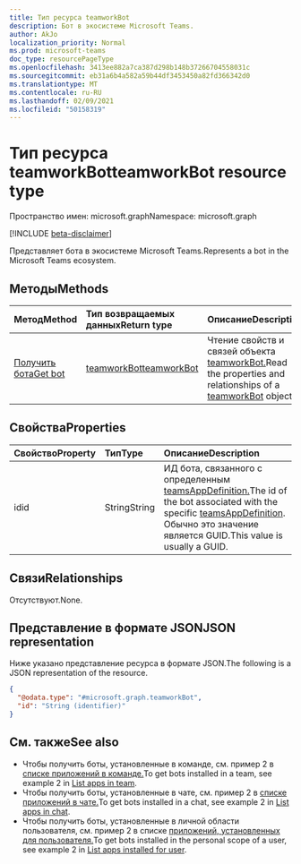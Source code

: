 ```yaml
---
title: Тип ресурса teamworkBot
description: Бот в экосистеме Microsoft Teams.
author: AkJo
localization_priority: Normal
ms.prod: microsoft-teams
doc_type: resourcePageType
ms.openlocfilehash: 3413ee882a7ca387d298b148b37266704558031c
ms.sourcegitcommit: eb31a6b4a582a59b44df3453450a82fd366342d0
ms.translationtype: MT
ms.contentlocale: ru-RU
ms.lasthandoff: 02/09/2021
ms.locfileid: "50158319"
---
```

# <a name="teamworkbot-resource-type"></a><span data-ttu-id="7b48c-103">Тип ресурса teamworkBot</span><span class="sxs-lookup"><span data-stu-id="7b48c-103">teamworkBot resource type</span></span>

<span data-ttu-id="7b48c-104">Пространство имен: microsoft.graph</span><span class="sxs-lookup"><span data-stu-id="7b48c-104">Namespace: microsoft.graph</span></span>

[!INCLUDE [beta-disclaimer](../../includes/beta-disclaimer.md)]

<span data-ttu-id="7b48c-105">Представляет бота в экосистеме Microsoft Teams.</span><span class="sxs-lookup"><span data-stu-id="7b48c-105">Represents a bot in the Microsoft Teams ecosystem.</span></span>

## <a name="methods"></a><span data-ttu-id="7b48c-106">Методы</span><span class="sxs-lookup"><span data-stu-id="7b48c-106">Methods</span></span>
|<span data-ttu-id="7b48c-107">Метод</span><span class="sxs-lookup"><span data-stu-id="7b48c-107">Method</span></span>|<span data-ttu-id="7b48c-108">Тип возвращаемых данных</span><span class="sxs-lookup"><span data-stu-id="7b48c-108">Return type</span></span>|<span data-ttu-id="7b48c-109">Описание</span><span class="sxs-lookup"><span data-stu-id="7b48c-109">Description</span></span>|
|:---|:---|:---|
|[<span data-ttu-id="7b48c-110">Получить бота</span><span class="sxs-lookup"><span data-stu-id="7b48c-110">Get bot</span></span>](../api/teamworkbot-get.md)|[<span data-ttu-id="7b48c-111">teamworkBot</span><span class="sxs-lookup"><span data-stu-id="7b48c-111">teamworkBot</span></span>](../resources/teamworkbot.md)|<span data-ttu-id="7b48c-112">Чтение свойств и связей объекта [teamworkBot.](../resources/teamworkbot.md)</span><span class="sxs-lookup"><span data-stu-id="7b48c-112">Read the properties and relationships of a [teamworkBot](../resources/teamworkbot.md) object.</span></span>|

## <a name="properties"></a><span data-ttu-id="7b48c-113">Свойства</span><span class="sxs-lookup"><span data-stu-id="7b48c-113">Properties</span></span>
|<span data-ttu-id="7b48c-114">Свойство</span><span class="sxs-lookup"><span data-stu-id="7b48c-114">Property</span></span>|<span data-ttu-id="7b48c-115">Тип</span><span class="sxs-lookup"><span data-stu-id="7b48c-115">Type</span></span>|<span data-ttu-id="7b48c-116">Описание</span><span class="sxs-lookup"><span data-stu-id="7b48c-116">Description</span></span>|
|:---|:---|:---|
|<span data-ttu-id="7b48c-117">id</span><span class="sxs-lookup"><span data-stu-id="7b48c-117">id</span></span>|<span data-ttu-id="7b48c-118">String</span><span class="sxs-lookup"><span data-stu-id="7b48c-118">String</span></span>|<span data-ttu-id="7b48c-119">ИД бота, связанного с определенным [teamsAppDefinition.](../resources/teamsappdefinition.md)</span><span class="sxs-lookup"><span data-stu-id="7b48c-119">The id of the bot associated with the specific [teamsAppDefinition](../resources/teamsappdefinition.md).</span></span> <span data-ttu-id="7b48c-120">Обычно это значение является GUID.</span><span class="sxs-lookup"><span data-stu-id="7b48c-120">This value is usually a GUID.</span></span>|

## <a name="relationships"></a><span data-ttu-id="7b48c-121">Связи</span><span class="sxs-lookup"><span data-stu-id="7b48c-121">Relationships</span></span>
<span data-ttu-id="7b48c-122">Отсутствуют.</span><span class="sxs-lookup"><span data-stu-id="7b48c-122">None.</span></span>

## <a name="json-representation"></a><span data-ttu-id="7b48c-123">Представление в формате JSON</span><span class="sxs-lookup"><span data-stu-id="7b48c-123">JSON representation</span></span>
<span data-ttu-id="7b48c-124">Ниже указано представление ресурса в формате JSON.</span><span class="sxs-lookup"><span data-stu-id="7b48c-124">The following is a JSON representation of the resource.</span></span>
<!-- {
  "blockType": "resource",
  "keyProperty": "id",
  "@odata.type": "microsoft.graph.teamworkBot",
  "openType": false
}
-->
``` json
{
  "@odata.type": "#microsoft.graph.teamworkBot",
  "id": "String (identifier)"
}
```

## <a name="see-also"></a><span data-ttu-id="7b48c-125">См. также</span><span class="sxs-lookup"><span data-stu-id="7b48c-125">See also</span></span>

- <span data-ttu-id="7b48c-126">Чтобы получить боты, установленные в команде, см. пример 2 в [списке приложений в команде.](../api/team-list-installedapps.md)</span><span class="sxs-lookup"><span data-stu-id="7b48c-126">To get bots installed in a team, see example 2 in [List apps in team](../api/team-list-installedapps.md).</span></span>
- <span data-ttu-id="7b48c-127">Чтобы получить боты, установленные в чате, см. пример 2 в [списке приложений в чате.](../api/chat-list-installedapps.md)</span><span class="sxs-lookup"><span data-stu-id="7b48c-127">To get bots installed in a chat, see example 2 in [List apps in chat](../api/chat-list-installedapps.md).</span></span>
- <span data-ttu-id="7b48c-128">Чтобы получить боты, установленные в личной области пользователя, см. пример 2 в списке [приложений, установленных для пользователя.](../api/userteamwork-list-installedapps.md)</span><span class="sxs-lookup"><span data-stu-id="7b48c-128">To get bots installed in the personal scope of a user, see example 2 in [List apps installed for user](../api/userteamwork-list-installedapps.md).</span></span>



